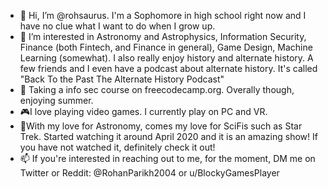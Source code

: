 - 👋 Hi, I’m @rohsaurus. I'm a Sophomore in high school right now and I have no clue what I want to do when I grow up.
- 👀 I’m interested in Astronomy and Astrophysics, Information Security, Finance (both Fintech, and Finance in general), Game Design, Machine Learning (somewhat). I also really enjoy history and alternate history. A few friends and I even have a podcast about alternate history. It's called "Back To the Past The Alternate History Podcast"
- 🌱 Taking a info sec course on freecodecamp.org. Overally though, enjoying summer. 
- 🎮I love playing video games. I currently play on PC and VR. 
- 🔭With my love for Astronomy, comes my love for SciFis such as Star Trek. Started watching it around April 2020 and it is an amazing show! If you have not watched it, definitely check it out!
- 📫 If you're interested in reaching out to me, for the moment, DM me on Twitter or Reddit: @RohanParikh2004 or u/BlockyGamesPlayer




<!---
rohsaurus/rohsaurus is a ✨ special ✨ repository because its `README.md` (this file) appears on your GitHub profile.
You can click the Preview link to take a look at your changes.
--->
